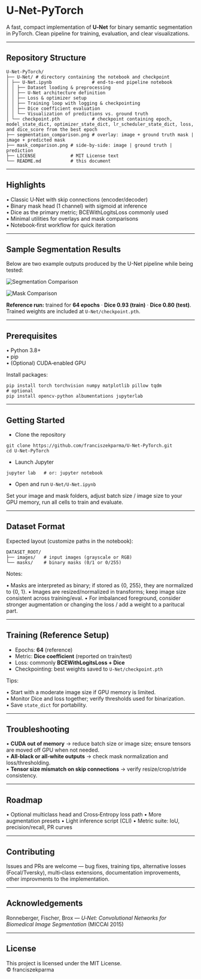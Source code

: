 # U‑Net-PyTorch

A fast, compact implementation of **U‑Net** for binary semantic segmentation in PyTorch. Clean pipeline for training, evaluation, and clear visualizations.

---

## Repository Structure

```
U‑Net‑PyTorch/
├── U‑Net/ # directory containing the notebook and checkpoint
│ ├── U‑Net.ipynb               # end‑to‑end pipeline notebook
│ │ ├── Dataset loading & preprocessing
│ │ ├── U‑Net architecture definition
│ │ ├── Loss & optimizer setup
│ │ ├── Training loop with logging & checkpointing
│ │ ├── Dice coefficient evaluation
│ │ └── Visualization of predictions vs. ground truth
│ └── checkpoint.pth            # checkpoint containing epoch, model_state_dict, optimizer_state_dict, lr_scheduler_state_dict, loss, and dice_score from the best epoch
├── segmentation_comparison.png # overlay: image + ground truth mask | image + predicted mask
├── mask_comparison.png # side‑by‑side: image | ground truth | prediction
├── LICENSE             # MIT License text
└── README.md           # this document
```

---

## Highlights

• Classic U‑Net with skip connections (encoder/decoder)  
• Binary mask head (1 channel) with sigmoid at inference  
• Dice as the primary metric; BCEWithLogitsLoss commonly used  
• Minimal utilities for overlays and mask comparisons  
• Notebook‑first workflow for quick iteration  

---

## Sample Segmentation Results

Below are two example outputs produced by the U-Net pipeline while being tested:

![Segmentation Comparison]([https://github.com/franciszekparma/YOLOv1-PyTorch/blob/57fb191d9d4beee2dbec3a4bef721fbcf873ea2c/sheep.png](https://github.com/franciszekparma/U-Net-PyTorch/blob/main/segmentation_comparison.png?raw=true))

![Mask Comparison]([https://github.com/franciszekparma/YOLOv1-PyTorch/blob/57fb191d9d4beee2dbec3a4bef721fbcf873ea2c/biker.png](https://github.com/franciszekparma/U-Net-PyTorch/blob/main/mask_comparison.png?raw=true))

**Reference run:** trained for **64 epochs** 
· **Dice 0.93 (train)** 
· **Dice 0.80 (test)**.
Trained weights are included at `U‑Net/checkpoint.pth`.

---

## Prerequisites

• Python 3.8+  
• pip  
• (Optional) CUDA‑enabled GPU  

Install packages:

```
pip install torch torchvision numpy matplotlib pillow tqdm
# optional
pip install opencv-python albumentations jupyterlab
```

---

## Getting Started

* Clone the repository  

```
git clone https://github.com/franciszekparma/U-Net-PyTorch.git
cd U-Net-PyTorch
```

* Launch Jupyter  

```
jupyter lab   # or: jupyter notebook
```

* Open and run `U‑Net/U‑Net.ipynb`

Set your image and mask folders, adjust batch size / image size to your GPU memory, run all cells to train and evaluate.

---

## Dataset Format

Expected layout (customize paths in the notebook):

```
DATASET_ROOT/
├── images/   # input images (grayscale or RGB)
└── masks/    # binary masks (0/1 or 0/255)
```

Notes:

• Masks are interpreted as binary; if stored as {0, 255}, they are normalized to {0, 1}.
• Images are resized/normalized in transforms; keep image size consistent across training/eval.
• For imbalanced foreground, consider stronger augmentation or changing the loss / add a weight to a paritucal part.

---

## Training (Reference Setup)

* Epochs: **64** (reference)
* Metric: **Dice coefficient** (reported on train/test)
* Loss: commonly **BCEWithLogitsLoss + Dice**
* Checkpointing: best weights saved to `U‑Net/checkpoint.pth`  

Tips:

• Start with a moderate image size if GPU memory is limited.  
• Monitor Dice and loss together; verify thresholds used for binarization.  
• Save `state_dict` for portability.  

---

## Troubleshooting

• **CUDA out of memory** → reduce batch size or image size; ensure tensors are moved off GPU when not needed.  
• **All‑black or all‑white outputs** → check mask normalization and loss/thresholding.  
• **Tensor size mismatch on skip connections** → verify resize/crop/stride consistency. 

---

## Roadmap

• Optional multiclass head and Cross‑Entropy loss path
• More augmentation presets
• Light inference script (CLI)
• Metric suite: IoU, precision/recall, PR curves

---

## Contributing

Issues and PRs are welcome — bug fixes, training tips, alternative losses (Focal/Tversky), multi‑class extensions, documentation improvements, other improvments to the implementation.

---

## Acknowledgements

Ronneberger, Fischer, Brox — *U‑Net: Convolutional Networks for Biomedical Image Segmentation* (MICCAI 2015)

---

## License

This project is licensed under the MIT License.  
© franciszekparma  

